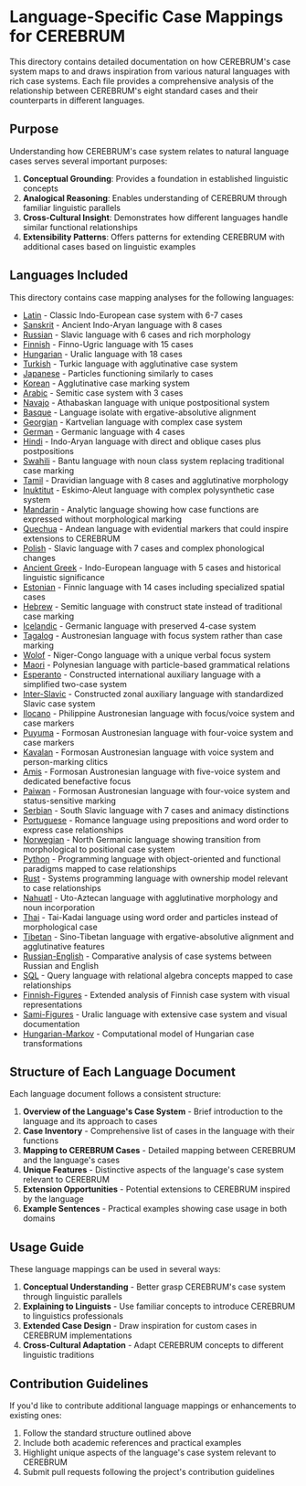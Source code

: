 # Language-Specific Case Mappings for CEREBRUM

This directory contains detailed documentation on how CEREBRUM's case system maps to and draws inspiration from various natural languages with rich case systems. Each file provides a comprehensive analysis of the relationship between CEREBRUM's eight standard cases and their counterparts in different languages.

## Purpose

Understanding how CEREBRUM's case system relates to natural language cases serves several important purposes:

1. **Conceptual Grounding**: Provides a foundation in established linguistic concepts
2. **Analogical Reasoning**: Enables understanding of CEREBRUM through familiar linguistic parallels
3. **Cross-Cultural Insight**: Demonstrates how different languages handle similar functional relationships
4. **Extensibility Patterns**: Offers patterns for extending CEREBRUM with additional cases based on linguistic examples

## Languages Included

This directory contains case mapping analyses for the following languages:

- [Latin](latin.md) - Classic Indo-European case system with 6-7 cases
- [Sanskrit](sanskrit.md) - Ancient Indo-Aryan language with 8 cases
- [Russian](russian.md) - Slavic language with 6 cases and rich morphology
- [Finnish](finnish.md) - Finno-Ugric language with 15 cases
- [Hungarian](hungarian.md) - Uralic language with 18 cases
- [Turkish](turkish.md) - Turkic language with agglutinative case system
- [Japanese](japanese.md) - Particles functioning similarly to cases
- [Korean](korean.md) - Agglutinative case marking system
- [Arabic](arabic.md) - Semitic case system with 3 cases
- [Navajo](navajo.md) - Athabaskan language with unique postpositional system
- [Basque](basque.md) - Language isolate with ergative-absolutive alignment
- [Georgian](georgian.md) - Kartvelian language with complex case system
- [German](german.md) - Germanic language with 4 cases
- [Hindi](hindi.md) - Indo-Aryan language with direct and oblique cases plus postpositions
- [Swahili](swahili.md) - Bantu language with noun class system replacing traditional case marking
- [Tamil](tamil.md) - Dravidian language with 8 cases and agglutinative morphology
- [Inuktitut](inuktitut.md) - Eskimo-Aleut language with complex polysynthetic case system
- [Mandarin](mandarin.md) - Analytic language showing how case functions are expressed without morphological marking
- [Quechua](quechua.md) - Andean language with evidential markers that could inspire extensions to CEREBRUM
- [Polish](polish.md) - Slavic language with 7 cases and complex phonological changes
- [Ancient Greek](ancient_greek.md) - Indo-European language with 5 cases and historical linguistic significance
- [Estonian](estonian.md) - Finnic language with 14 cases including specialized spatial cases
- [Hebrew](hebrew.md) - Semitic language with construct state instead of traditional case marking
- [Icelandic](icelandic.md) - Germanic language with preserved 4-case system
- [Tagalog](tagalog.md) - Austronesian language with focus system rather than case marking
- [Wolof](wolof.md) - Niger-Congo language with a unique verbal focus system
- [Maori](maori.md) - Polynesian language with particle-based grammatical relations
- [Esperanto](esperanto.md) - Constructed international auxiliary language with a simplified two-case system
- [Inter-Slavic](interslavic.md) - Constructed zonal auxiliary language with standardized Slavic case system
- [Ilocano](ilocano.md) - Philippine Austronesian language with focus/voice system and case markers
- [Puyuma](puyuma.md) - Formosan Austronesian language with four-voice system and case markers
- [Kavalan](kavalan.md) - Formosan Austronesian language with voice system and person-marking clitics
- [Amis](amis.md) - Formosan Austronesian language with five-voice system and dedicated benefactive focus
- [Paiwan](paiwan.md) - Formosan Austronesian language with four-voice system and status-sensitive marking
- [Serbian](serbian.md) - South Slavic language with 7 cases and animacy distinctions
- [Portuguese](portuguese.md) - Romance language using prepositions and word order to express case relationships
- [Norwegian](norwegian.md) - North Germanic language showing transition from morphological to positional case system
- [Python](python.md) - Programming language with object-oriented and functional paradigms mapped to case relationships
- [Rust](rust.md) - Systems programming language with ownership model relevant to case relationships
- [Nahuatl](nahuatl.md) - Uto-Aztecan language with agglutinative morphology and noun incorporation
- [Thai](thai.md) - Tai-Kadai language using word order and particles instead of morphological case
- [Tibetan](tibetan.md) - Sino-Tibetan language with ergative-absolutive alignment and agglutinative features
- [Russian-English](russian-english.md) - Comparative analysis of case systems between Russian and English
- [SQL](sql.md) - Query language with relational algebra concepts mapped to case relationships
- [Finnish-Figures](finnish-figures.md) - Extended analysis of Finnish case system with visual representations
- [Sami-Figures](sami-figures.md) - Uralic language with extensive case system and visual documentation
- [Hungarian-Markov](hungarian-markov.md) - Computational model of Hungarian case transformations

## Structure of Each Language Document

Each language document follows a consistent structure:

1. **Overview of the Language's Case System** - Brief introduction to the language and its approach to cases
2. **Case Inventory** - Comprehensive list of cases in the language with their functions
3. **Mapping to CEREBRUM Cases** - Detailed mapping between CEREBRUM and the language's cases
4. **Unique Features** - Distinctive aspects of the language's case system relevant to CEREBRUM
5. **Extension Opportunities** - Potential extensions to CEREBRUM inspired by the language
6. **Example Sentences** - Practical examples showing case usage in both domains

## Usage Guide

These language mappings can be used in several ways:

1. **Conceptual Understanding** - Better grasp CEREBRUM's case system through linguistic parallels
2. **Explaining to Linguists** - Use familiar concepts to introduce CEREBRUM to linguistics professionals
3. **Extended Case Design** - Draw inspiration for custom cases in CEREBRUM implementations
4. **Cross-Cultural Adaptation** - Adapt CEREBRUM concepts to different linguistic traditions

## Contribution Guidelines

If you'd like to contribute additional language mappings or enhancements to existing ones:

1. Follow the standard structure outlined above
2. Include both academic references and practical examples
3. Highlight unique aspects of the language's case system relevant to CEREBRUM
4. Submit pull requests following the project's contribution guidelines 